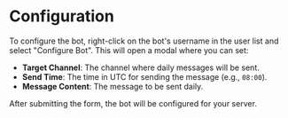 # Configuration

To configure the bot, right-click on the bot's username in the user list and select "Configure Bot". This will open a modal where you can set:

*   **Target Channel**: The channel where daily messages will be sent.
*   **Send Time**: The time in UTC for sending the message (e.g., `08:00`).
*   **Message Content**: The message to be sent daily.

After submitting the form, the bot will be configured for your server.
